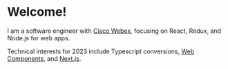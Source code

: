 # Welcome!

I am a software engineer with [Cisco Webex](https://www.webex.com/),
focusing on React, Redux, and Node.js for web apps.

Technical interests for 2023 include Typescript conversions, [Web Components](https://developer.mozilla.org/en-US/docs/Web/Web_Components), and [Next.js](https://nextjs.org/).
